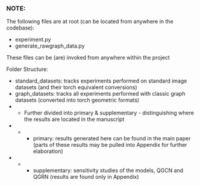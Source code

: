 ### NOTE:
The following files are at root (can be located from anywhere in the codebase):
- experiment.py
- generate_rawgraph_data.py

These files can be (are) invoked from anywhere within the project

Folder Structure:
- standard_datasets: tracks experiments performed on standard image datasets (and their torch equivalent conversions)
- graph_datasets: tracks all experiments performed with classic graph datasets (converted into torch geometric formats)
- - Further divided into primary & supplementary - distinguishing where the results are located in the manuscript
- - - primary: results generated here can be found in the main paper (parts of these results may be pulled into Appendix for further elaboration)
- - - supplementary: sensitivity studies of the models, QGCN and QGRN (results are found only in Appendix)
